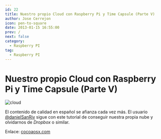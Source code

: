 ```yaml
---
id: 22
title: Nuestro propio Cloud con Raspberry Pi y Time Capsule (Parte V)
author: Jose Cerrejon
icon: pen-to-square
date: 2013-01-15 16:55:00
prev: /
next: false
category:
  - Raspberry PI
tag:
  - Raspberry PI
---
```


# Nuestro propio Cloud con Raspberry Pi y Time Capsule (Parte V)

![cloud](/images/cloud.jpg)

El contenido de calidad en español se afianza cada vez más. El usuario [@danielSanRiv](http://twitter.com/danielSanRiv) sigue con este tutorial de conseguir nuestra propia nube y olvidarnos de *Dropbox* o similar.

Enlace: [cocoaosx.com](http://www.cocoaosx.com/2013/01/14/nuestro-propio-cloud-con-raspberry-pi-y-time-capsule-v-por-danielsanriv/)